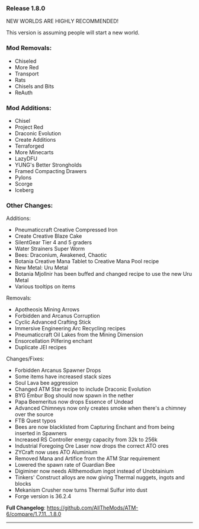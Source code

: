 ### Release 1.8.0
NEW WORLDS ARE HIGHLY RECOMMENDED!

This version is assuming people will start a new world.

### Mod Removals:
* Chiseled
* More Red
* Transport
* Rats
* Chisels and Bits
* ReAuth

### Mod Additions:
* Chisel
* Project Red
* Draconic Evolution
* Create Additions
* Terraforged
* More Minecarts
* LazyDFU
* YUNG's Better Strongholds
* Framed Compacting Drawers
* Pylons
* Scorge
* Iceberg
### Other Changes:

Additions:

* Pneumaticcraft Creative Compressed Iron
* Create Creative Blaze Cake
* SilentGear Tier 4 and 5 graders
* Water Strainers Super Worm
* Bees: Draconium, Awakened, Chaotic
* Botania Creative Mana Tablet to Creative Mana Pool recipe
* New Metal: Uru Metal
* Botania Mjollnir has been buffed and changed recipe to use the new Uru Metal
* Various tooltips on items

Removals:

* Apotheosis Mining Arrows
* Forbidden and Arcanus Corruption
* Cyclic Advanced Crafting Stick
* Immersive Engineering Arc Recycling recipes
* Pneumaticcraft Oil Lakes from the Mining Dimension
* Ensorcellation Pilfering enchant
* Duplicate JEI recipes

Changes/Fixes:

* Forbidden Arcanus Spawner Drops
* Some items have increased stack sizes
* Soul Lava bee aggression
* Changed ATM Star recipe to include Draconic Evolution
* BYG Embur Bog should now spawn in the nether
* Papa Beemeritus now drops Essence of Undead
* Advanced Chimneys now only creates smoke when there's a chimney over the source
* FTB Quest typos
* Bees are now blacklisted from Capturing Enchant and from being inserted in Spawners
* Increased RS Controller energy capacity from 32k to 256k
* Industrial Foregoing Ore Laser now drops the correct ATO ores
* ZYCraft now uses ATO Aluminium
* Removed Mana and Artifice from the ATM Star requirement
* Lowered the spawn rate of Guardian Bee
* Digiminer now needs Allthemodium ingot instead of Unobtainium
* Tinkers' Construct alloys are now giving Thermal nuggets, ingots and blocks
* Mekanism Crusher now turns Thermal Sulfur into dust
* Forge version is 36.2.4

**Full Changelog**: https://github.com/AllTheMods/ATM-6/compare/1.7.11...1.8.0

--------------------------------------------------------------------------------
